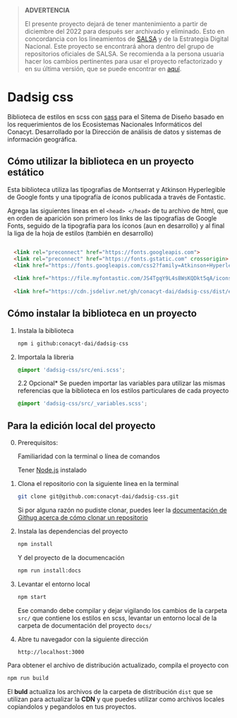 > **ADVERTENCIA**
>
> El presente proyecto dejará de tener mantenimiento a partir de diciembre del 2022 para después ser archivado y eliminado. Esto en concordancia con 
> los lineamientos de [SALSA](https://salsa.crip.conacyt.mx/) y de la Estrategia Digital Nacional. Este proyecto se encontrará ahora dentro del grupo de
> repositorios oficiales de SALSA. Se recomienda a la persona usuaria hacer los cambios pertinentes para usar el proyecto refactorizado y en su 
> última versión, que se puede encontrar en [aquí](https://github.com/salsa-community/sisdai-css).


# Dadsig css

Biblioteca de estilos en scss con [sass](https://sass-lang.com/) para el Sitema de Diseño basado en los requerimientos de los Ecosistemas Nacionales Informáticos del Conacyt. 
Desarrollado por la Dirección de análisis de datos y sistemas de información geográfica.


## Cómo utilizar la biblioteca en un proyecto estático
Esta biblioteca utiliza las tipografias de Montserrat y Atkinson Hyperlegible de Google fonts y una tipografía de íconos publicada a través de Fontastic.

Agrega las siguientes lineas en el `<head> </head>` de tu archivo de html, que en orden de aparición son primero los links de las tipografías de Google Fonts, seguido de la tipografía para los íconos (aun en desarrollo) y al final la liga de la hoja de estilos (también en desarrollo)

``` html

  <link rel="preconnect" href="https://fonts.googleapis.com">
  <link rel="preconnect" href="https://fonts.gstatic.com" crossorigin>
  <link href="https://fonts.googleapis.com/css2?family=Atkinson+Hyperlegible&family=Montserrat:wght@400;500;600&display=swap" rel="stylesheet">
  
  <link href="https://file.myfontastic.com/JS4TgqY9L4s8WsKQDkt5qA/icons.css" rel="stylesheet">  
  
  <link href="https://cdn.jsdelivr.net/gh/conacyt-dai/dadsig-css/dist/eni.min.css" rel="stylesheet">

```


## Cómo instalar la biblioteca en un proyecto

1. Instala la biblioteca
    ``` sh
    npm i github:conacyt-dai/dadsig-css
    ```

2. Importala la libreria
    ``` css
    @import 'dadsig-css/src/eni.scss';
    ```
    2.2 Opcional*  Se pueden importar las variables para utilizar las mismas referencias que la biblioteca en los estilos particulares de cada proyecto
    ``` css
    @import 'dadsig-css/src/_variables.scss';
    ```


## Para la edición local del proyecto

0. Prerequisitos:

    Familiaridad con la terminal o línea de comandos

    Tener [Node.js](https://nodejs.org/es/) instalado



1. Clona el repositorio con la siguiente linea en la terminal

    ``` sh
    git clone git@github.com:conacyt-dai/dadsig-css.git
    ```
    Si por alguna razón no pudiste clonar, puedes leer la 
    [documentación de Githug acerca de cómo clonar un repositorio](https://docs.github.com/es/repositories/creating-and-managing-repositories/cloning-a-repository)

2. Instala las dependencias del proyecto

    ``` sh
    npm install
    ```

    Y del proyecto de la documencación
    ``` sh
    npm run install:docs
    ```

3. Levantar el entorno local

    ``` sh
    npm start
    ```
    Ese comando debe compilar y dejar vigilando los cambios de la carpeta `src/` que contiene los estilos en scss, levantar un entorno local de la carpeta de documentación del proyecto `docs/`
    
4. Abre tu navegador con la siguiente dirección
    ```
    http://localhost:3000
    ```


Para obtener el archivo de distribución actualizado, compila el proyecto con 
``` sh
npm run build
```
El **buld** actualiza los archivos de la carpeta de distribución `dist` que se utilizan para actualizar la **CDN** y que puedes utilizar como archivos locales copiandolos y pegandolos en tus proyectos.


